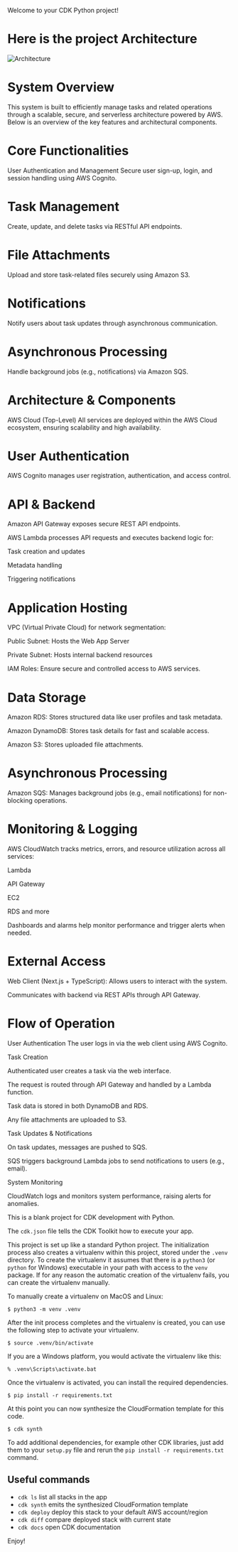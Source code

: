 Welcome to your CDK Python project!

# Here is the project Architecture 
![Architecture](https://github.com/user-attachments/assets/4ca7c353-3549-46f0-a481-694ba9bae281)

# System Overview
This system is built to efficiently manage tasks and related operations through a scalable, secure, and serverless architecture powered by AWS. Below is an overview of the key features and architectural components.

# Core Functionalities
User Authentication and Management
Secure user sign-up, login, and session handling using AWS Cognito.

# Task Management
Create, update, and delete tasks via RESTful API endpoints.

# File Attachments
Upload and store task-related files securely using Amazon S3.

# Notifications
Notify users about task updates through asynchronous communication.

# Asynchronous Processing
Handle background jobs (e.g., notifications) via Amazon SQS.

# Architecture & Components
AWS Cloud (Top-Level)
All services are deployed within the AWS Cloud ecosystem, ensuring scalability and high availability.

# User Authentication
AWS Cognito manages user registration, authentication, and access control.

# API & Backend
Amazon API Gateway exposes secure REST API endpoints.

AWS Lambda processes API requests and executes backend logic for:

Task creation and updates

Metadata handling

Triggering notifications

# Application Hosting
VPC (Virtual Private Cloud) for network segmentation:

Public Subnet: Hosts the Web App Server

Private Subnet: Hosts internal backend resources

IAM Roles: Ensure secure and controlled access to AWS services.

# Data Storage
Amazon RDS: Stores structured data like user profiles and task metadata.

Amazon DynamoDB: Stores task details for fast and scalable access.

Amazon S3: Stores uploaded file attachments.

# Asynchronous Processing
Amazon SQS: Manages background jobs (e.g., email notifications) for non-blocking operations.

# Monitoring & Logging
AWS CloudWatch tracks metrics, errors, and resource utilization across all services:

Lambda

API Gateway

EC2

RDS and more

Dashboards and alarms help monitor performance and trigger alerts when needed.

# External Access
Web Client (Next.js + TypeScript): Allows users to interact with the system.

Communicates with backend via REST APIs through API Gateway.

# Flow of Operation
User Authentication
The user logs in via the web client using AWS Cognito.

Task Creation

Authenticated user creates a task via the web interface.

The request is routed through API Gateway and handled by a Lambda function.

Task data is stored in both DynamoDB and RDS.

Any file attachments are uploaded to S3.

Task Updates & Notifications

On task updates, messages are pushed to SQS.

SQS triggers background Lambda jobs to send notifications to users (e.g., email).

System Monitoring

CloudWatch logs and monitors system performance, raising alerts for anomalies.

This is a blank project for CDK development with Python.

The `cdk.json` file tells the CDK Toolkit how to execute your app.

This project is set up like a standard Python project.  The initialization
process also creates a virtualenv within this project, stored under the `.venv`
directory.  To create the virtualenv it assumes that there is a `python3`
(or `python` for Windows) executable in your path with access to the `venv`
package. If for any reason the automatic creation of the virtualenv fails,
you can create the virtualenv manually.

To manually create a virtualenv on MacOS and Linux:

```
$ python3 -m venv .venv
```

After the init process completes and the virtualenv is created, you can use the following
step to activate your virtualenv.

```
$ source .venv/bin/activate
```

If you are a Windows platform, you would activate the virtualenv like this:

```
% .venv\Scripts\activate.bat
```

Once the virtualenv is activated, you can install the required dependencies.

```
$ pip install -r requirements.txt
```

At this point you can now synthesize the CloudFormation template for this code.

```
$ cdk synth
```

To add additional dependencies, for example other CDK libraries, just add
them to your `setup.py` file and rerun the `pip install -r requirements.txt`
command.

## Useful commands

 * `cdk ls`          list all stacks in the app
 * `cdk synth`       emits the synthesized CloudFormation template
 * `cdk deploy`      deploy this stack to your default AWS account/region
 * `cdk diff`        compare deployed stack with current state
 * `cdk docs`        open CDK documentation

Enjoy!
